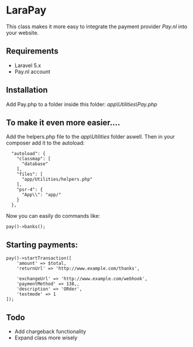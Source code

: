 # LaraPay

This class makes it more easy to integrate the payment provider *Pay.nl* into your website.

## Requirements
- Laravel 5.x
- Pay.nl account

## Installation

Add Pay.php to a folder inside this folder: *app\Utilities\Pay.php*

## To make it even more easier....
Add the helpers.php file to the *app\Utilities* folder aswell. Then in your composer add it to the autoload:

```
  "autoload": {
    "classmap": [
      "database"
    ],
    "files": [
      "app/Utilities/helpers.php"
    ],
    "psr-4": {
      "App\\": "app/"
    }
  },
```

Now you can easily do commands like:

```
pay()->banks();
```

## Starting payments:

```
pay()->startTransaction([
    'amount' => $total,
    'returnUrl' => 'http://www.example.com/thanks',

    'exchangeUrl' => 'http://www.example.com/webhook',
    'paymentMethod' => 138,,
    'description' => 'ORder',
    'testmode' => 1
]);
```

## Todo

- Add chargeback functionality
- Expand class more wisely